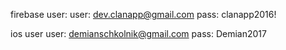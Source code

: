 firebase user:
user: dev.clanapp@gmail.com
pass: clanapp2016!

ios user
user: demianschkolnik@gmail.com
pass: Demian2017
